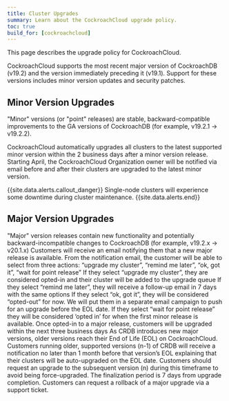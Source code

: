 ```yaml
---
title: Cluster Upgrades
summary: Learn about the CockroachCloud upgrade policy.
toc: true
build_for: [cockroachcloud]
---
```


This page describes the upgrade policy for CockroachCloud.

CockroachCloud supports the most recent major version of CockroachDB (v19.2) and the version immediately preceding it (v19.1).
Support for these versions includes minor version updates and security patches.

## Minor Version Upgrades
"Minor" versions (or "point" releases) are stable, backward-compatible improvements to the GA versions of CockroachDB (for example, v19.2.1 → v19.2.2).

CockroachCloud automatically upgrades all clusters to the latest supported minor version within the 2 business days after a minor version release. Starting April, the CockroachCloud Organization owner will be notified via email before and after their clusters are upgraded to the latest minor version.

{{site.data.alerts.callout_danger}}
Single-node clusters will experience some downtime during cluster maintenance.
{{site.data.alerts.end}}

## Major Version Upgrades

"Major" version releases contain new functionality and potentially backward-incompatible changes to CockroachDB (for example, v19.2.x → v20.1.x)
Customers will receive an email notifying them that a new major release is available. From the notification email, the customer will be able to select from three actions: “upgrade my cluster”, “remind me later”, “ok, got it”, “wait for point release”
If they select “upgrade my cluster”, they are considered opted-in and their cluster will be added to the upgrade queue
If they select “remind me later”, they will receive a follow-up email in 7 days with the same options
If they select “ok, got it”, they will be considered “opted-out” for now. We will put them in a separate email campaign to push for an upgrade before the EOL date.
If they select “wait for point release” they will be considered ‘opted in’ for when the first minor release is available.
Once opted-in to a major release, customers will be upgraded within the next three business days
As CRDB introduces new major versions, older versions reach their End of Life (EOL) on CockroachCloud. Customers running older, supported versions (n-1) of CRDB will receive a notification no later than 1 month before that version’s EOL explaining that their clusters will be auto-upgraded on the EOL date. Customers should request an upgrade to the subsequent version (n) during this timeframe to avoid being force-upgraded.
The finalization period is 7 days from upgrade completion. Customers can request a rollback of a major upgrade via a support ticket.
